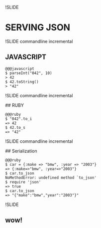 !SLIDE

# SERVING JSON

!SLIDE commandline incremental

## JAVASCRIPT

    @@@javascript
    $ parseInt("042", 10)
    > 42
    $ 42.toString()
    > "42"

!SLIDE commandline incremental

## RUBY

    @@@ruby
    $ "042".to_i
    => 42
    $ 42.to_s
    => "42"

!SLIDE commandline incremental

## Serialization

    @@@ruby
    $ car = {:make => "bmw", :year => "2003"}
    => {:make=>"bmw", :year=>"2003"}
    $ car.to_json
    NoMethodError: undefined method `to_json'
    $ require 'json'
    => true
    $ car.to_json
    => "{"make":"bmw","year":"2003"}"

!SLIDE

## wow!
